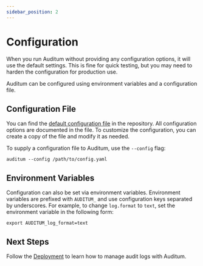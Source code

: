 ```yaml
---
sidebar_position: 2
---
```


# Configuration

When you run Auditum without providing any configuration options, it will use 
the default settings. This is fine for quick testing, but you may need to harden
the configuration for production use.

Auditum can be configured using environment variables and a configuration file.

## Configuration File

You can find the [default configuration file](https://github.com/infragmo/auditum/tree/main/config/auditum.yaml) in the repository. All configuration
options are documented in the file. To customize the configuration, you can
create a copy of the file and modify it as needed.

To supply a configuration file to Auditum, use the `--config` flag:

```shell
auditum --config /path/to/config.yaml
```

## Environment Variables

Configuration can also be set via environment variables. Environment variables
are prefixed with `AUDITUM_` and use configuration keys separated by underscores.
For example, to change `log.format` to `text`, set the environment variable
in the following form:

```shell
export AUDITUM_log_format=text
```

## Next Steps

Follow the [Deployment](/docs/getting-started/deployment) to learn how to manage audit logs
with Auditum.
